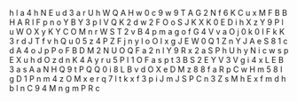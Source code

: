 
 h l a 4 h N E u d 3 a r U h W Q A H w 0 c 9 w 9 T A G 2 N f 6 K C u x M F B B H A R l F p n o Y B Y 3 p l V Q K 2 d w 2 F O o S J K X K 0 E D i h X z Y 9 P l u W O X y K Y C O M n r W S T 2 v B 4 p m a g o f G 4 V v a O j 0 k 0 I F k K 3 r d J T f v h Q u 0 5 z 4 P Z F j n y l o O I x g J E W 0 Q 1 Z n Y J A e S 8 1 c d A 4 o J p P o F B D M 2 N U O Q F a 2 n l Y 9 R x 2 a S P h U h y N i c w s p E X u h d O z d n K 4 A y r u 5 P I 1 O F a s p t 3 B S 2 E Y V 3 V g i 4 x L E B 3 a s A a N H Q 9 t P Q Q 0 i 8 L B v d O X e D M z 8 8 f a R p C w H m 5 8 I g D 1 P n m 4 z O M x e r q 7 l t k x f 3 p i J m J S P C n 3 Z s M h E x f m d h b l n C 9 4 M n g m P R c